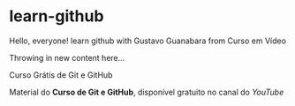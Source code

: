 # learn-github

Hello, everyone!
learn github with Gustavo Guanabara from Curso em Vídeo

Throwing in new content here...

Curso Grátis de Git e GitHub

Material do **Curso de Git e GitHub**, disponível gratuito no canal do *YouTube*
